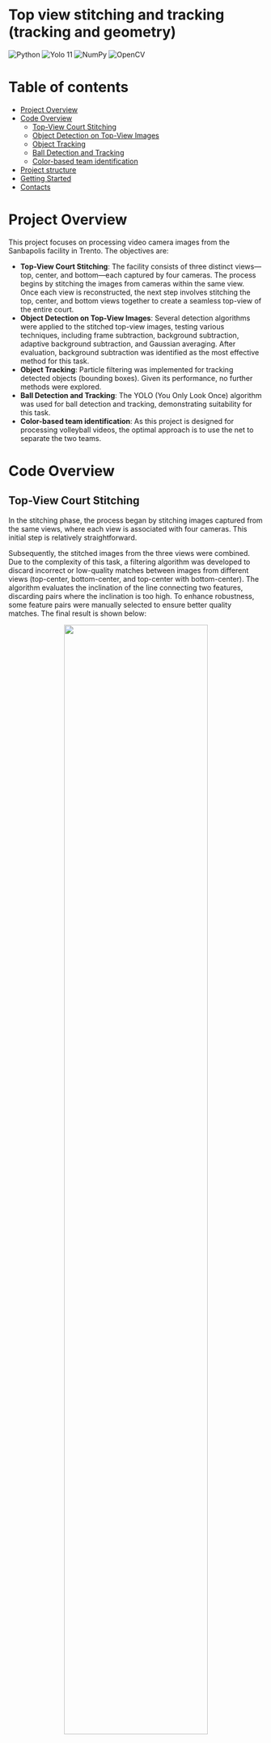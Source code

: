 # Top view stitching and tracking (tracking and geometry)

<div>
    <img src="https://img.shields.io/badge/python-3670A0?style=flat&logo=python&logoColor=ffdd54" alt="Python"/>
    <img src="https://tinyurl.com/cvyolo11" alt="Yolo 11"/>
    <img src="https://img.shields.io/badge/Numpy-013243?style=flat&logo=numpy&logoColor=white" alt="NumPy"/>
    <img src="https://img.shields.io/badge/OpenCV-5C3EE8?style=flat&logo=opencv&logoColor=white" alt="OpenCV"/>
</div>

# Table of contents

-   [Project Overview](#project-overview)
-   [Code Overview](#code-overview)
    - [Top-View Court Stitching](#top-view-court-stitching)
    - [Object Detection on Top-View Images](#object-detection-on-top-view-images)
    - [Object Tracking](#object-tracking)
    - [Ball Detection and Tracking](#ball-detection-and-tracking)
    - [Color-based team identification](#color-based-team-identification)
-   [Project structure](#project-structure)
-   [Getting Started](#getting-started)
-   [Contacts](#contacts)

# Project Overview
This project focuses on processing video camera images from the Sanbapolis facility in Trento. The objectives are:

- **Top-View Court Stitching**: The facility consists of three distinct views—top, center, and bottom—each captured by four cameras. The process begins by stitching the images from cameras within the same view. Once each view is reconstructed, the next step involves stitching the top, center, and bottom views together to create a seamless top-view of the entire court.
- **Object Detection on Top-View Images**: Several detection algorithms were applied to the stitched top-view images, testing various techniques, including frame subtraction, background subtraction, adaptive background subtraction, and Gaussian averaging. After evaluation, background subtraction was identified as the most effective method for this task.
- **Object Tracking**: Particle filtering was implemented for tracking detected objects (bounding boxes). Given its performance, no further methods were explored.
- **Ball Detection and Tracking**: The YOLO (You Only Look Once) algorithm was used for ball detection and tracking, demonstrating suitability for this task.
- **Color-based team identification**: As this project is designed for processing volleyball videos, the optimal approach is to use the net to separate the two teams.

# Code Overview

## Top-View Court Stitching

In the stitching phase, the process began by stitching images captured from the same views, where each view is associated with four cameras. This initial step is relatively straightforward.

Subsequently, the stitched images from the three views were combined. Due to the complexity of this task, a filtering algorithm was developed to discard incorrect or low-quality matches between images from different views (top-center, bottom-center, and top-center with bottom-center). The algorithm evaluates the inclination of the line connecting two features, discarding pairs where the inclination is too high. To enhance robustness, some feature pairs were manually selected to ensure better quality matches. The final result is shown below:

<p align="center" text-align="center"> 
    <img width="75%" src="assets/stitching/stitching_1.png"> 
    <br> 
    <span><i>Stitched image</i></span> 
</p>

It is important to consider that due to the camera view angles, objects positioned higher in the frame are more likely to be "cut" at the stitching seams. 

<p align="center" text-align="center"> 
    <img width="33%" src="assets/stitching/stitching_3.png"> 
    <img width="65%" src="assets/stitching/stitching_2.png"> 
    <br> 
    <span><i>Example of a player being cut off due to stitching artifacts</i></span> 
</p>

In the image, the green circle shows that the feet align correctly across the stitching sections. However, the red circle highlights a misalignment in the upper body of the player, which occurs due to the view angle effect mentioned earlier.

Finally, to improve performance, stitching parameters were cached to avoid recalculating them for each operation.

## Object Detection on Top-View Images
Several detection algorithms were applied to the stitched top-view images, testing various techniques from coursework, including frame subtraction, background subtraction, adaptive background subtraction, and Gaussian averaging. After evaluation, background subtraction was selected as the most effective method.

The first step involves applying a threshold to the image to extract the most relevant areas. During this phase, dilation is applied to account for stitching errors that sometimes cause players to be incorrectly displayed as separate objects. The dilation helps merge these separated segments into a single object. Additionally, small areas are discarded:

<p align="center" text-align="center"> 
    <img width="75%" src="assets/motion_detection/motion_detection_1.png"> 
    <br> 
    <span><i>Thresholded and dilated image</i></span> 
</p>

Next, contours are filtered based on the volleyball court area. The court's boundaries are defined, and objects that intercept this area by 25% or more are kept. This approach helps discard irrelevant objects, such as people outside the court (e.g., coaches) who may briefly step into the frame:

<p align="center" text-align="center"> 
    <img width="75%" src="assets/motion_detection/motion_detection_2.png"> 
    <br> 
    <span><i>Volleyball field mask</i></span> 
</p>

By combining these two techniques, the following result was achieved:

<p align="center" text-align="center"> 
    <img width="75%" src="assets/motion_detection/motion_detection_3.png"> 
    <br> 
    <span><i>Motion detection</i></span> 
</p>

However, it is important to note that this methodology can sometimes merge nearby bounding boxes into a single box, especially when players interact or are in close proximity to each other.

## Object Tracking

For tracking detected objects (bounding boxes), particle filtering was implemented, a technique studied during the course. As this method performed well, further exploration of additional techniques was deemed unnecessary.

For each detected bounding box, a new particle system was initialized. Initially, the particles in each system exhibited chaotic behavior due to the randomness at the start:

<p align="center" text-align="center"> 
    <img width="75%" src="assets/motion_tracking/motion_tracking_1.png"> 
    <br> 
    <span><i>Initial particle system</i></span> 
</p>

At each iteration, the particle systems were compared with the updated bounding boxes to determine if a particle system still had an associated bounding box (i.e., the object is still detected) or if a new system was required (i.e., the object is no longer detected, or a new object has appeared).

To associate a particle system with its corresponding bounding box, the distance between the centroid of the particle system and the bounding box was evaluated. A particle system was associated with a bounding box if it had the smallest distance to that bounding box. Otherwise, if no suitable particle system was found, a new one was created.

Through repeated iterations, the randomness within each particle system diminished:

<p align="center" text-align="center"> 
    <img width="75%" src="assets/motion_tracking/motion_tracking_2.png"> 
    <br> 
    <span><i>Particle system after some iterations</i></span> 
</p>

Finally, the particle systems were used to predict the possible direction of a moving object. It is important to note that for small movements, the direction arrow may appear slow and less certain. Additionally, if an object makes a sudden, fast movement, the particle system may require a few iterations to adapt, potentially resulting in incorrect predictions during those iterations.

<p align="center" text-align="center"> 
    <img width="75%" src="assets/motion_tracking/motion_tracking_3.png"> 
    <br> 
    <span><i>Motion tracking</i></span> 
</p>

> [!NOTE]
> It is important to highlight that, generally speaking, a particle system may not be the best option for these scenarios due to its difficulty in adapting to rapid changes. However, it is effective in this case, but it should be noted that other methods may be more suitable for our specific requirements.

## Ball Detection and Tracking

For ball detection and tracking, the YOLO (You Only Look Once) algorithm was employed, as it proved well-suited for this task. Due to the ball’s high velocity, it often appeared distorted in some frames, making it difficult to detect using traditional techniques.

The first step involved creating a dataset specifically for this task. Approximately 1,000 images were manually extracted from the videos, focusing on selecting the ball. YOLO v11 was then applied to this dataset, enabling accurate ball detection. Finally, the same technique used for tracking the players was applied here, producing the following result:

<p align="center" text-align="center">
  <img width="75%" src="assets/ball_detection_and_tracking/ball.gif">
  <br>
  <span><i>Ball detection and tracking</i></span>
</p>

As with player tracking, if the ball makes a sudden, rapid movement, the particle system may require a few iterations to adjust. This can result in inaccurate predictions during those iterations, as shown in the video above.

> [!NOTE]
> Even for this application, tracking based on a particle system can be challenging. However, in this case, unlike with players, the difficulties encountered by the tracking system may be less pronounced because the ball has a more predictable movement.

## Color-based team identification

For this purpose, the optimal approach was to use the net to separate the two teams, as this project is designed to process volleyball videos rather than videos of other sports where players from different teams may intermingle.

This decision was further justified by the fact that in the provided videos, players from both teams wear uniforms of similar colors, making color-based team identification challenging.

<p align="center" text-align="center">
  <img width="49%" src="assets/team_identification/team_identification_1.png">
  <img width="49%" src="assets/team_identification/team_identification_2.png">
  <br>
  <span><i>Color-based team identification applied to distinct colors</i></span>
</p>

The first image illustrates the high similarity between the Gaussian distributions of the colors worn by players from the two different teams. In contrast, the second graph demonstrates how color-based team identification could be effective if the colors were sufficiently distinct. This plot references the blue color of one team and the yellow color of a player to show that while this method can be applicable, it is not suitable in the current scenario.

However, it is important to note that this methodology has its pros and cons. Pros include its speed, ease of separating players, and consistent performance. Cons arise from the detection method used (which does not employ YOLO). When players from different teams are positioned near the net, they may be merged into a single bounding box, leading to the misclassification of one of the teams. If YOLO were used, this issue could likely be mitigated.

<p align="center" text-align="center">
  <img width="49%" src="assets/team_identification/team_identification_3.png">
  <img width="49%" src="assets/team_identification/team_identification_4.png">
  <br>
  <span><i>Two bounding boxes near the net merged into a single bounding box, resulting in the misclassification of one of the two teams</i></span>
</p>

# Project structure

```text
.
├── assets          # Images
├── models          # YOLO11 model
├── libs            # Source files
└── videos
    ├── cut         # Cut videos (private)
    ├── original    # Original videos (private)
    └── processed   # Processed videos (private)
```

# Getting Started

1. Set up the workspace:

    ```bash
    git clone https://github.com/christiansassi/computer-vision-project
    cd computer-vision-project
    pip install -r requirements.txt
    ```

2. Run [main.py](main.py) script:

    ```bash
    python3 main.py
    ```

> [!WARNING]
> Due to privacy reasons, the video files cannot be shared.

<p align="center" text-align="center">
  <img width="75%" src="assets/demo/demo.gif">
  <br>
  <span><i>Demo</i></span>
</p>

<p align="center" text-align="center">
  <img width="75%" src="assets/demo/plot_tracking_demo.gif">
  <br>
  <span><i>Tracking plot</i></span>
</p>

# Contacts

Pietro Bologna - [pietro.bologna@studenti.unitn.it](mailto:pietro.bologna@studenti.unitn.it)

Christian Sassi - [christian.sassi@studenti.unitn.it](mailto:christian.sassi@studenti.unitn.it)

<picture>
    <source media="(prefers-color-scheme: dark)" srcset="assets/extras/dark.png">
    <img alt="https://www.unitn.it/" src="assets/extras/light.png" width="300px">
</picture>
